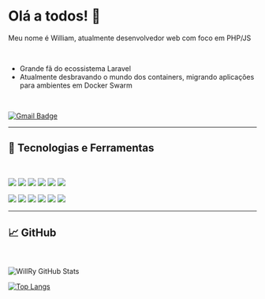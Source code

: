 # Olá a todos! 👋

Meu nome é William, atualmente desenvolvedor web com foco em PHP/JS

<br>

* Grande fã do ecossistema Laravel
* Atualmente desbravando o mundo dos containers, migrando aplicações para ambientes em Docker Swarm


<br>  

[![Gmail Badge](https://img.shields.io/badge/-wiribasczky@gmail.com-c14438?style=flat-square&logo=Gmail&logoColor=white&link=mailto:wiribasczky@gmail.com)](mailto:wiribasczky@gmail.com)
<br>

---- 

## 🔧 Tecnologias e Ferramentas

<br>

![](https://img.shields.io/badge/Code-PHP-informational?style=for-the-badge&logo=php&color=8892BF&logoColor=8892BF)
![](https://img.shields.io/badge/Code-Laravel-informational?style=for-the-badge&logo=laravel&color=FF2D20&logoColor=FF2D20)
![](https://img.shields.io/badge/Code-Lumen-informational?style=for-the-badge&logo=lumen&color=E74430&logoColor=E74430)
![](https://img.shields.io/badge/Code-CodeIgniter-informational?style=for-the-badge&logo=codeigniter&color=EF4223&logoColor=EF4223)
![](https://img.shields.io/badge/Code-JavaScript-informational?style=for-the-badge&logo=javascript&color=f7df1e&logoColor=f7df1e)
![](https://img.shields.io/badge/Code-Vue-informational?style=for-the-badge&logo=vuedotjs&color=4FC08D&logoColor=4FC08D)

![](https://img.shields.io/badge/Tools-Nginx-informational?style=for-the-badge&logo=nginx&color=269539&logoColor=269539)
![](https://img.shields.io/badge/Tools-Apache-informational?style=for-the-badge&logo=apache&color=D22128&logoColor=D22128)
![](https://img.shields.io/badge/Tools-Docker-informational?style=for-the-badge&logo=docker&color=2496ed&logoColor=2496ed)
![](https://img.shields.io/badge/Tools-RabbitMQ-informational?style=for-the-badge&logo=rabbitmq&color=FF6600&logoColor=FF6600)
![](https://img.shields.io/badge/Tools-MySQL-informational?style=for-the-badge&logo=mysql&color=4479A1&logoColor=4479A1)
![](https://img.shields.io/badge/OS-Linux-informational?style=for-the-badge&logo=linux&color=fcc624&logoColor=fcc624)

----

## &#x1f4c8; GitHub

<br>


![WillRy GitHub Stats](https://github-readme-stats.vercel.app/api?username=willry&show_icons=true&count_private=true)

[![Top Langs](https://github-readme-stats.vercel.app/api/top-langs/?username=willry&langs_count=8&hide=Visual%20Basic,Dart,html&layout=compact)](https://github.com/willry/github-readme-stats)
